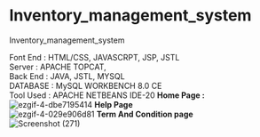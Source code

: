 # Inventory_management_system
Inventory_management_system

Font End : HTML/CSS, JAVASCRPT, JSP, JSTL                                                                                                                                                    
Server : APACHE TOPCAT,                                                                                                                                                                      
Back End : JAVA, JSTL, MYSQL                                                                                                                                                                 
DATABASE : MySQL WORKBENCH 8.0 CE                                                                                                                                                            
Tool Used : APACHE NETBEANS IDE-20                                                                                                                                                                                                                                                                                                                                                                   **Home Page :**  
![ezgif-4-dbe7195414](https://github.com/rooteek/Inventory_management_system/assets/157661106/6500fee3-4607-4a3f-bd1e-a15f36fdc101)
                                                                                                                                                                                                                                                                                                                                                                                  **Help Page**       
![ezgif-4-029e906d81](https://github.com/rooteek/Inventory_management_system/assets/157661106/dee2d3b6-8166-4f63-a5f6-bc8bb8cf21fc)
                                                                                                                                                                                              **Term And Condition page**                               
![Screenshot (271)](https://github.com/rooteek/Inventory_management_system/assets/157661106/2ef5c9fd-0e8f-4172-9866-4dcf493e410e)


